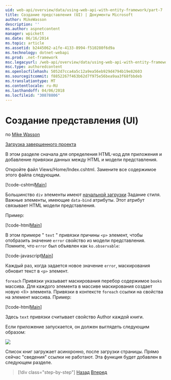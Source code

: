 ```yaml
---
uid: web-api/overview/data/using-web-api-with-entity-framework/part-7
title: Создание представления (UI) | Документы Microsoft
author: MikeWasson
description: ''
ms.author: aspnetcontent
manager: wpickett
ms.date: 06/16/2014
ms.topic: article
ms.assetid: b2445062-a1fe-4133-8994-f510280f6d9a
ms.technology: dotnet-webapi
ms.prod: .net-framework
msc.legacyurl: /web-api/overview/data/using-web-api-with-entity-framework/part-7
msc.type: authoredcontent
ms.openlocfilehash: 5052d7cca4a5c12a9ea56eb929d4794b19e82603
ms.sourcegitcommit: f8852267f463b62d7f975e56bea9aa3f68fbbdeb
ms.translationtype: MT
ms.contentlocale: ru-RU
ms.lasthandoff: 04/06/2018
ms.locfileid: "30878806"
---
```

<a name="create-the-view-ui"></a>Создание представления (UI)
====================
по [Mike Wasson](https://github.com/MikeWasson)

[Загрузка завершенного проекта](https://github.com/MikeWasson/BookService)

В этом разделе сначала для определения HTML-код для приложения и добавление привязки данных между HTML и модели представления.

Откройте файл Views/Home/Index.cshtml. Замените все содержимое этого файла следующим.

[!code-cshtml[Main](part-7/samples/sample1.cshtml)]

Большинство `div` элементы имеют [начальной загрузки](http://getbootstrap.com/) Задание стиля. Важные элементы, имеющие `data-bind` атрибуты. Этот атрибут связывает HTML модели представления.

Пример:

[!code-html[Main](part-7/samples/sample2.html)]

В этом примере &quot; `text` &quot; привязки причины `<p>` элемент, чтобы отобразить значение `error` свойство из модели представления. Помните, что `error` был объявлен как `ko.observable`:

[!code-javascript[Main](part-7/samples/sample3.js)]

Каждый раз, когда задается новое значение `error`, маскирования обновит текст в `<p>` элемент.

`foreach` Привязки указывает маскирования перебор содержимое `books` массива. Для каждого элемента в массиве маскирования создает новую &lt;li&gt; элемента. Привязки в контексте `foreach` ссылки на свойства на элемент массива. Пример:

[!code-html[Main](part-7/samples/sample4.html)]

Здесь `text` привязки считывает свойство Author каждой книги.

Если приложение запускается, он должен выглядеть следующим образом:

![](part-7/_static/image1.png)

Список книг загружает асинхронно, после загрузки страницы. Прямо сейчас &quot;сведения&quot; ссылки не работают. Эта функция будет добавлен в следующем разделе.

> [!div class="step-by-step"]
> [Назад](part-6.md)
> [Вперед](part-8.md)
